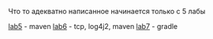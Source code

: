 Что то адекватно написанное начинается только с 5 лабы

[lab5](https://github.com/awesoma31/ITMO_Labs/tree/main/PROG/lab5) - maven
[lab6](https://github.com/awesoma31/ITMO_Labs/tree/main/PROG/lab6) - tcp, log4j2, maven
[lab7](https://github.com/awesoma31/ITMO_Labs/tree/main/PROG/lab7) - gradle
